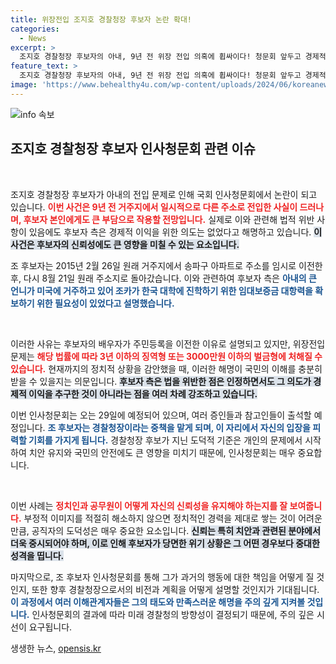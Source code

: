 ```yaml
---
title: 위장전입 조지호 경찰청장 후보자 논란 확대!
categories:
  - News
excerpt: >
  조지호 경찰청장 후보자의 아내, 9년 전 위장 전입 의혹에 휩싸이다! 청문회 앞두고 경제적 이익 의도는 없었다는 해명. 과연 국회는 어떤 결정을 내릴까? 29일 청문회 놓치지 마세요!
feature_text: >
  조지호 경찰청장 후보자의 아내, 9년 전 위장 전입 의혹에 휩싸이다! 청문회 앞두고 경제적 이익 의도는 없었다는 해명. 과연 국회는 어떤 결정을 내릴까? 29일 청문회 놓치지 마세요!
image: 'https://www.behealthy4u.com/wp-content/uploads/2024/06/koreanews.jpg'
---
```


<p><img src="https://www.behealthy4u.com/wp-content/uploads/2024/06/koreanews.jpg" alt="info 속보" /></p>

<h2 data-ke-size="size26">조지호 경찰청장 후보자 인사청문회 관련 이슈</h2>

<p data-ke-size="size16">&nbsp;</p>

<p>조지호 경찰청장 후보자가 아내의 전입 문제로 인해 국회 인사청문회에서 논란이 되고 있습니다. <b><span style="color: #ee2323;">이번 사건은 9년 전 거주지에서 일시적으로 다른 주소로 전입한 사실이 드러나며, 후보자 본인에게도 큰 부담으로 작용할 전망입니다.</span></b> 실제로 이와 관련해 법적 위반 사항이 있음에도 후보자 측은 경제적 이익을 위한 의도는 없었다고 해명하고 있습니다. <b><span style="background-color: #21538527;">이 사건은 후보자의 신뢰성에도 큰 영향을 미칠 수 있는 요소입니다.</span></b> </p>

<p>조 후보자는 2015년 2월 26일 원래 거주지에서 송파구 아파트로 주소를 임시로 이전한 후, 다시 8월 21일 원래 주소지로 돌아갔습니다. 이와 관련하여 후보자 측은 <b><span style="color: #1a5490;">아내의 큰 언니가 미국에 거주하고 있어 조카가 한국 대학에 진학하기 위한 임대보증금 대항력을 확보하기 위한 필요성이 있었다고 설명했습니다.</span></b> </p>

<p data-ke-size="size16">&nbsp;</p>

<p>이러한 사유는 후보자의 배우자가 주민등록을 이전한 이유로 설명되고 있지만, 위장전입 문제는 <b><span style="color: #ee2323;">해당 법률에 따라 3년 이하의 징역형 또는 3000만원 이하의 벌금형에 처해질 수 있습니다.</span></b> 현재까지의 정치적 상황을 감안했을 때, 이러한 해명이 국민의 이해를 충분히 받을 수 있을지는 의문입니다. <b><span style="background-color: #21538527;">후보자 측은 법을 위반한 점은 인정하면서도 그 의도가 경제적 이익을 추구한 것이 아니라는 점을 여러 차례 강조하고 있습니다.</span></b></p>

<p>이번 인사청문회는 오는 29일에 예정되어 있으며, 여러 증인들과 참고인들이 출석할 예정입니다. <b><span style="color: #1a5490;">조 후보자는 경찰청장이라는 중책을 맡게 되며, 이 자리에서 자신의 입장을 피력할 기회를 가지게 됩니다.</span></b> 경찰청장 후보가 지닌 도덕적 기준은 개인의 문제에서 시작하여 치안 유지와 국민의 안전에도 큰 영향을 미치기 때문에, 인사청문회는 매우 중요합니다. </p>

<p data-ke-size="size16">&nbsp;</p>

<p>이번 사례는 <b><span style="color: #ee2323;">정치인과 공무원이 어떻게 자신의 신뢰성을 유지해야 하는지를 잘 보여줍니다.</span></b> 부정적 이미지를 적절히 해소하지 않으면 정치적인 경력을 제대로 쌓는 것이 어려운 만큼, 공직자의 도덕성은 매우 중요한 요소입니다. <b><span style="background-color: #21538527;">신뢰는 특히 치안과 관련된 분야에서 더욱 중시되어야 하며, 이로 인해 후보자가 당면한 위기 상황은 그 어떤 경우보다 중대한 성격을 띱니다.</span></b> </p>

<p>마지막으로, 조 후보자 인사청문회를 통해 그가 과거의 행동에 대한 책임을 어떻게 질 것인지, 또한 향후 경찰청장으로서의 비전과 계획을 어떻게 설명할 것인지가 기대됩니다. <b><span style="color: #1a5490;">이 과정에서 여러 이해관계자들은 그의 태도와 만족스러운 해명을 주의 깊게 지켜볼 것입니다.</span></b> 인사청문회의 결과에 따라 미래 경찰청의 방향성이 결정되기 때문에, 주의 깊은 시선이 요구됩니다.</p>
생생한 뉴스, <a href="https://opensis.kr" rel="dofollow">opensis.kr</a>


